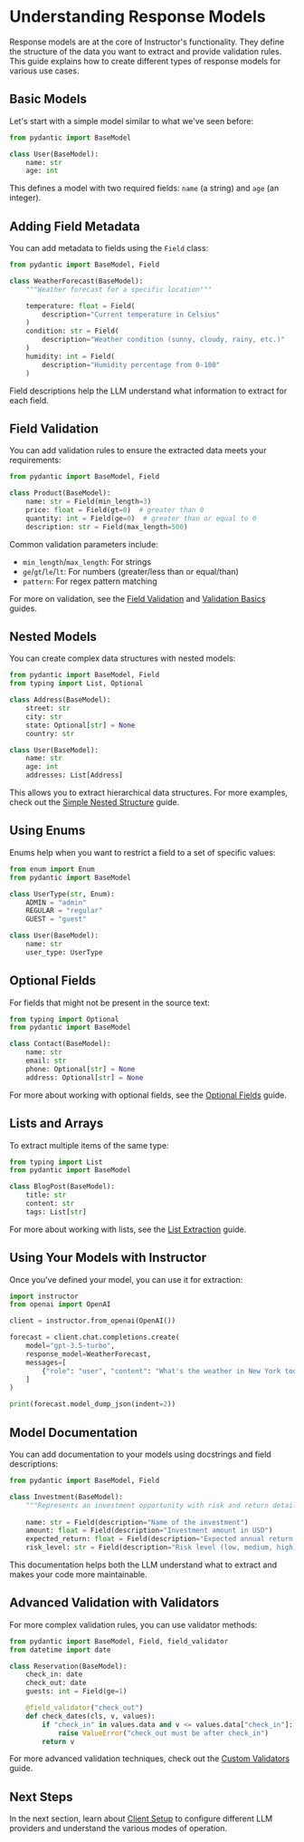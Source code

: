 # Understanding Response Models

Response models are at the core of Instructor's functionality. They define the structure of the data you want to extract and provide validation rules. This guide explains how to create different types of response models for various use cases.

## Basic Models

Let's start with a simple model similar to what we've seen before:

```python
from pydantic import BaseModel

class User(BaseModel):
    name: str
    age: int
```

This defines a model with two required fields: `name` (a string) and `age` (an integer).

## Adding Field Metadata

You can add metadata to fields using the `Field` class:

```python
from pydantic import BaseModel, Field

class WeatherForecast(BaseModel):
    """Weather forecast for a specific location"""

    temperature: float = Field(
        description="Current temperature in Celsius"
    )
    condition: str = Field(
        description="Weather condition (sunny, cloudy, rainy, etc.)"
    )
    humidity: int = Field(
        description="Humidity percentage from 0-100"
    )
```

Field descriptions help the LLM understand what information to extract for each field.

## Field Validation

You can add validation rules to ensure the extracted data meets your requirements:

```python
from pydantic import BaseModel, Field

class Product(BaseModel):
    name: str = Field(min_length=3)
    price: float = Field(gt=0)  # greater than 0
    quantity: int = Field(ge=0)  # greater than or equal to 0
    description: str = Field(max_length=500)
```

Common validation parameters include:
- `min_length`/`max_length`: For strings
- `ge`/`gt`/`le`/`lt`: For numbers (greater/less than or equal/than)
- `pattern`: For regex pattern matching

For more on validation, see the [Field Validation](../patterns/field_validation.md) and [Validation Basics](../validation/basics.md) guides.

## Nested Models

You can create complex data structures with nested models:

```python
from pydantic import BaseModel, Field
from typing import List, Optional

class Address(BaseModel):
    street: str
    city: str
    state: Optional[str] = None
    country: str

class User(BaseModel):
    name: str
    age: int
    addresses: List[Address]
```

This allows you to extract hierarchical data structures. For more examples, check out the [Simple Nested Structure](../patterns/nested_structure.md) guide.

## Using Enums

Enums help when you want to restrict a field to a set of specific values:

```python
from enum import Enum
from pydantic import BaseModel

class UserType(str, Enum):
    ADMIN = "admin"
    REGULAR = "regular"
    GUEST = "guest"

class User(BaseModel):
    name: str
    user_type: UserType
```

## Optional Fields

For fields that might not be present in the source text:

```python
from typing import Optional
from pydantic import BaseModel

class Contact(BaseModel):
    name: str
    email: str
    phone: Optional[str] = None
    address: Optional[str] = None
```

For more about working with optional fields, see the [Optional Fields](../patterns/optional_fields.md) guide.

## Lists and Arrays

To extract multiple items of the same type:

```python
from typing import List
from pydantic import BaseModel

class BlogPost(BaseModel):
    title: str
    content: str
    tags: List[str]
```

For more about working with lists, see the [List Extraction](../patterns/list_extraction.md) guide.

## Using Your Models with Instructor

Once you've defined your model, you can use it for extraction:

```python
import instructor
from openai import OpenAI

client = instructor.from_openai(OpenAI())

forecast = client.chat.completions.create(
    model="gpt-3.5-turbo",
    response_model=WeatherForecast,
    messages=[
        {"role": "user", "content": "What's the weather in New York today?"}
    ]
)

print(forecast.model_dump_json(indent=2))
```

## Model Documentation

You can add documentation to your models using docstrings and field descriptions:

```python
from pydantic import BaseModel, Field

class Investment(BaseModel):
    """Represents an investment opportunity with risk and return details."""
    
    name: str = Field(description="Name of the investment")
    amount: float = Field(description="Investment amount in USD")
    expected_return: float = Field(description="Expected annual return percentage")
    risk_level: str = Field(description="Risk level (low, medium, high)")
```

This documentation helps both the LLM understand what to extract and makes your code more maintainable.

## Advanced Validation with Validators

For more complex validation rules, you can use validator methods:

```python
from pydantic import BaseModel, Field, field_validator
from datetime import date

class Reservation(BaseModel):
    check_in: date
    check_out: date
    guests: int = Field(ge=1)

    @field_validator("check_out")
    def check_dates(cls, v, values):
        if "check_in" in values.data and v <= values.data["check_in"]:
            raise ValueError("check_out must be after check_in")
        return v
```

For more advanced validation techniques, check out the [Custom Validators](../validation/custom_validators.md) guide.

## Next Steps

In the next section, learn about [Client Setup](client_setup.md) to configure different LLM providers and understand the various modes of operation. 
